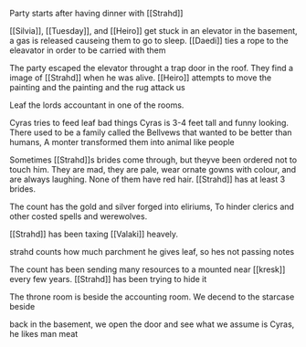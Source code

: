 Party starts after having dinner with [[Strahd]]

[[Silvia]], [[Tuesday]], and [[Heiro]] get stuck in an elevator in the basement, a gas is released causeing them to go to sleep. [[Daedi]] ties a rope to the eleavator in order to be carried with them

The party escaped the elevator throught a trap door in the roof. They find a image of [[Strahd]] when he was alive. [[Heiro]] attempts to move the painting and the painting and the rug attack us

Leaf the lords accountant in one of the rooms.

Cyras tries to feed leaf bad things Cyras is 3-4 feet tall and funny looking. There used to be a family called the Bellvews that wanted to be better than humans, A monter transformed them into animal like people

Sometimes [[Strahd]]s brides come through, but theyve been ordered not to touch him. They are mad, they are pale, wear ornate gowns with colour, and are always laughing. None of them have red hair. [[Strahd]] has at least 3 brides.

The count has the gold and silver forged into eliriums, To hinder clerics and other costed spells and werewolves.

[[Strahd]] has been taxing [[Valaki]] heavely. 

strahd counts how much parchment he gives leaf, so hes not passing notes

The count has been sending many resources to a mounted near [[kresk]] every few years. [[Strahd]] has been trying to hide it

The throne room is beside the accounting room. We decend to the starcase beside 

back in the basement, we open the door and see what we assume is Cyras, he likes man meat